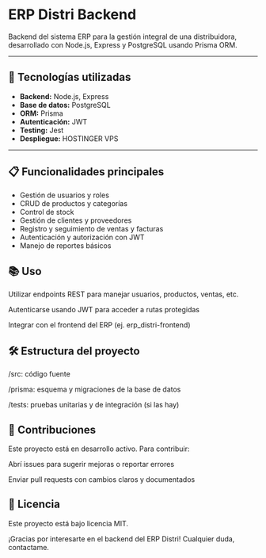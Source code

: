 # ERP Distri Backend

Backend del sistema ERP para la gestión integral de una distribuidora, desarrollado con Node.js, Express y PostgreSQL usando Prisma ORM.

---

## 🚀 Tecnologías utilizadas

- **Backend:** Node.js, Express  
- **Base de datos:** PostgreSQL  
- **ORM:** Prisma  
- **Autenticación:** JWT  
- **Testing:** Jest 
- **Despliegue:** HOSTINGER VPS

---

## 📋 Funcionalidades principales

- Gestión de usuarios y roles  
- CRUD de productos y categorías  
- Control de stock  
- Gestión de clientes y proveedores  
- Registro y seguimiento de ventas y facturas  
- Autenticación y autorización con JWT  
- Manejo de reportes básicos

## 📚 Uso
Utilizar endpoints REST para manejar usuarios, productos, ventas, etc.

Autenticarse usando JWT para acceder a rutas protegidas

Integrar con el frontend del ERP (ej. erp_distri-frontend)

## 🛠 Estructura del proyecto
/src: código fuente

/prisma: esquema y migraciones de la base de datos

/tests: pruebas unitarias y de integración (si las hay)

## 🤝 Contribuciones
Este proyecto está en desarrollo activo.
Para contribuir:

Abrí issues para sugerir mejoras o reportar errores

Enviar pull requests con cambios claros y documentados

## 📄 Licencia
Este proyecto está bajo licencia MIT.

¡Gracias por interesarte en el backend del ERP Distri! Cualquier duda, contactame.